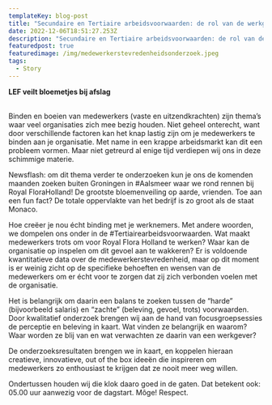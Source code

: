 ```yaml
---
templateKey: blog-post
title: "Secundaire en Tertiaire arbeidsvoorwaarden: de rol van de werkgever"
date: 2022-12-06T18:51:27.253Z
description: "Secundaire en Tertiaire arbeidsvoorwaarden: de rol van de werkgever"
featuredpost: true
featuredimage: /img/medewerkerstevredenheidsonderzoek.jpeg
tags:
  - Story
---
```

**LEF veilt bloemetjes bij afslag**

\
Binden en boeien van medewerkers (vaste en uitzendkrachten) zijn thema’s waar veel organisaties zich mee bezig houden. Niet geheel onterecht, want door verschillende factoren kan het knap lastig zijn om je medewerkers te binden aan je organisatie. Met name in een krappe arbeidsmarkt kan dit een probleem vormen. Maar niet getreurd al enige tijd verdiepen wij ons in deze schimmige materie. 

Newsflash: om dit thema verder te onderzoeken kun je ons de komenden maanden zoeken buiten Groningen in #Aalsmeer waar we rond rennen bij Royal FloraHolland! De grootste bloemenveiling op aarde, vrienden. Toe aan een fun fact? De totale oppervlakte van het bedrijf is zo groot als de staat Monaco. 

Hoe creëer je nou écht binding met je werknemers. Met andere woorden, we dompelen ons onder in de #Tertiairearbeidsvoorwaarden. Wat maakt medewerkers trots om voor Royal Flora Holland te werken? Waar kan de organisatie op inspelen om dit gevoel aan te wakkeren? Er is voldoende kwantitatieve data over de medewerkerstevredenheid, maar op dit moment is er weinig zicht op de specifieke behoeften en wensen van de medewerkers om er écht voor te zorgen dat zij zich verbonden voelen met de organisatie.

Het is belangrijk om daarin een balans te zoeken tussen de “harde” (bijvoorbeeld salaris) en “zachte” (beleving, gevoel, trots) voorwaarden. Door kwalitatief onderzoek brengen wij aan de hand van focusgroepsessies de perceptie en beleving in kaart. Wat vinden ze belangrijk en waarom? Waar worden ze blij van en wat verwachten ze daarin van een werkgever? 

De onderzoeksresultaten brengen we in kaart, en koppelen hieraan creatieve, innovatieve, out of the box ideeën die inspireren om medewerkers zo enthousiast te krijgen dat ze nooit meer weg willen. 

Ondertussen houden wij die klok daaro goed in de gaten. Dat betekent ook: 05.00 uur aanwezig voor de dagstart. Môge! Respect.